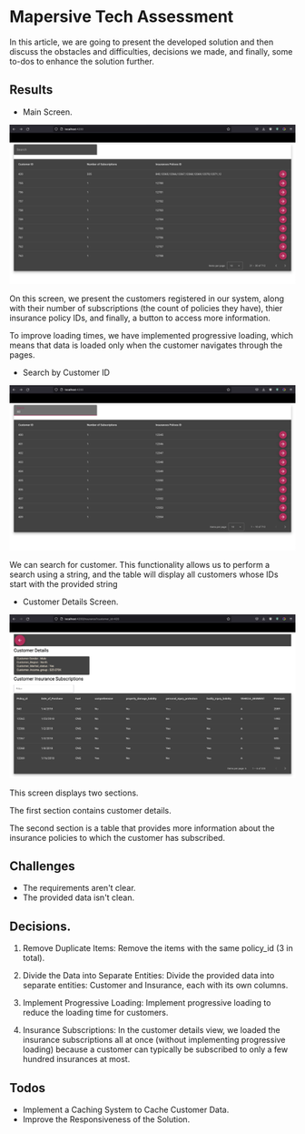 

# Mapersive Tech Assessment
In this article, we are going to present the developed solution and then discuss the obstacles and difficulties, decisions we made, and finally, some to-dos to enhance the solution further.

## Results 
- Main Screen.

![screen](./global_view.png)

On this screen, we present the customers registered in our system, along with their number of subscriptions (the count of policies they have), thier insurance policy IDs, and finally, a button to access more information.

To improve loading times, we have implemented progressive loading, which means that data is loaded only when the customer navigates through the pages.

- Search by Customer ID 

![screen](./search_by_customer_id.png)


We can search for customer. This functionality allows us to perform a search using a string, and the table will display all customers whose IDs start with the provided string

- Customer Details Screen.

![screen](./customer_detailsView.png)

This screen displays two sections.

The first section contains customer details.

The second section is a table that provides more information about the insurance policies to which the customer has subscribed.

## Challenges

- The requirements aren't clear.
- The provided data isn't clean.

## Decisions.

1. Remove Duplicate Items: 
Remove the items with the same policy_id (3 in total).

2. Divide the Data into Separate Entities:
Divide the provided data into separate entities: Customer and Insurance, each with its own columns.

3. Implement Progressive Loading:
Implement progressive loading to reduce the loading time for customers.

4. Insurance Subscriptions:
In the customer details view, we loaded the insurance subscriptions all at once (without implementing progressive loading) because a customer can typically be subscribed to only a few hundred insurances at most.

## Todos 
- Implement a Caching System to Cache Customer Data.
- Improve the Responsiveness of the Solution.


